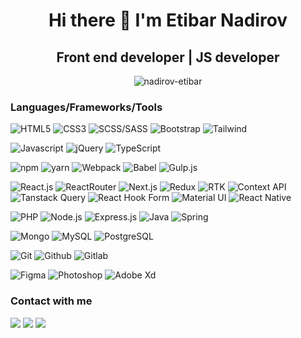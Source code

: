 <h1 align="center">Hi there 👋 I'm Etibar Nadirov</h1>
<h2 align="center">Front end developer | JS developer</h2>

<div align="center">
 <img  align="top" src="https://github-readme-stats.vercel.app/api/top-langs/?username=nadirov-etibar&layout=compact&theme=onedark" alt="nadirov-etibar" />
</div>

### Languages/Frameworks/Tools

![HTML5](https://img.shields.io/badge/-HTML5-black?style=for-the-badge&logo=html5&logoColor=white&link=https://github.com/nadirov-etibar)
![CSS3](https://img.shields.io/badge/-CSS3-black?style=for-the-badge&logo=visual-studio-code&link=https://github.com/nadirov-etibar)
![SCSS/SASS](https://img.shields.io/badge/-SCSS/SASS-black?style=for-the-badge&logo=sass&link=https://github.com/nadirov-etibar)
![Bootstrap](https://img.shields.io/badge/-Bootstrap-black?style=for-the-badge&logo=bootstrap&link=https://github.com/nadirov-etibar)
![Tailwind](https://img.shields.io/badge/-Tailwind-black?style=for-the-badge&logo=tailwind-css&link=https://github.com/nadirov-etibar)

![Javascript](https://img.shields.io/badge/-Javascript-black?style=for-the-badge&logo=javascript&link=https://github.com/nadirov-etibar)
![jQuery](https://img.shields.io/badge/-jQuery-black?style=for-the-badge&logo=jquery&link=https://github.com/nadirov-etibar)
![TypeScript](https://img.shields.io/badge/-TypeScript-black?style=for-the-badge&logo=TypeScript&link=https://github.com/nadirov-etibar)

![npm](https://img.shields.io/badge/-NPM-black?style=for-the-badge&logo=npm&link=https://github.com/nadirov-etibar)
![yarn](https://img.shields.io/badge/-yarn-black?style=for-the-badge&logo=yarn&link=https://github.com/nadirov-etibar)
![Webpack](https://img.shields.io/badge/-Webpack-black?style=for-the-badge&logo=Webpack&link=https://github.com/nadirov-etibar)
![Babel](https://img.shields.io/badge/-Babel-black?style=for-the-badge&logo=Babel&link=https://github.com/nadirov-etibar)
![Gulp.js](https://img.shields.io/badge/-Gulp.js-black?style=for-the-badge&logo=gulp&link=https://github.com/nadirov-etibar)

![React.js](https://img.shields.io/badge/-React.js-black?style=for-the-badge&logo=react&link=https://github.com/nadirov-etibar)
![ReactRouter](https://img.shields.io/badge/-React%20Router-black?style=for-the-badge&logo=react-router&link=https://github.com/nadirov-etibar)
![Next.js](https://img.shields.io/badge/-Next.js-black?style=for-the-badge&logo=Next.js&link=https://github.com/nadirov-etibar)
![Redux](https://img.shields.io/badge/-Redux-black?style=for-the-badge&logo=redux&link=https://github.com/nadirov-etibar)
![RTK](https://img.shields.io/badge/-RTK-black?style=for-the-badge&logo=redux&link=https://github.com/nadirov-etibar)
![Context API](https://img.shields.io/badge/-Context%20API-black?style=for-the-badge&logo=react&link=https://github.com/nadirov-etibar)
![Tanstack Query](https://img.shields.io/badge/-Tanstack%20Query-black?style=for-the-badge&logo=react-query&link=https://github.com/nadirov-etibar)
![React Hook Form](https://img.shields.io/badge/-React%20Hook%20Form-black?style=for-the-badge&logo=react-hook-form&link=https://github.com/nadirov-etibar)
![Material UI](https://img.shields.io/badge/-Material%20UI-black?style=for-the-badge&logo=mui&link=https://github.com/nadirov-etibar)
![React Native](https://img.shields.io/badge/-React%20Native-black?style=for-the-badge&logo=react&link=https://github.com/nadirov-etibar)


![PHP](https://img.shields.io/badge/-PHP-black?style=for-the-badge&logo=PHP&link=https://github.com/nadirov-etibar)
![Node.js](https://img.shields.io/badge/-Node.js-black?style=for-the-badge&logo=Node.js&link=https://github.com/nadirov-etibar)
![Express.js](https://img.shields.io/badge/-Express.js-black?style=for-the-badge&logo=Express&link=https://github.com/nadirov-etibar)
![Java](https://img.shields.io/badge/-java-black?style=for-the-badge&logo=java&link=https://github.com/nadirov-etibar)
![Spring](https://img.shields.io/badge/-spring-black?style=for-the-badge&logo=spring&link=https://github.com/nadirov-etibar)
<br/>

![Mongo](https://img.shields.io/badge/-MongoDB-black?style=for-the-badge&logo=MongoDB&link=https://github.com/nadirov-etibar)
![MySQL](https://img.shields.io/badge/-MySQL-black?style=for-the-badge&logo=MySQL&link=https://github.com/nadirov-etibar)
![PostgreSQL](https://img.shields.io/badge/-PostgreSQL-black?style=for-the-badge&logo=PostgreSQL&link=https://github.com/nadirov-etibar)
<br/>

![Git](https://img.shields.io/badge/-Git-black?style=for-the-badge&logo=git&link=https://github.com/nadirov-etibar)
![Github](https://img.shields.io/badge/-Github-black?style=for-the-badge&logo=github&link=https://github.com/nadirov-etibar)
![Gitlab](https://img.shields.io/badge/-Gitlab-black?style=for-the-badge&logo=gitlab&link=https://gitlab.com/nadirov-etibar)
<br/>

![Figma](https://img.shields.io/badge/-Figma-black?style=for-the-badge&logo=figma&link=https://github.com/nadirov-etibar)
![Photoshop](https://img.shields.io/badge/-Photoshop-black?style=for-the-badge&logo=adobe-photoshop&link=https://github.com/nadirov-etibar)
![Adobe Xd](https://img.shields.io/badge/-Adobe%20Xd-black?style=for-the-badge&logo=adobe-xd&link=https://github.com/nadirov-etibar)
<br/>

### Contact with me

<a href="mailto:nadirov.etibar@gmail.com"><img src="https://img.shields.io/badge/-nadirov.etibar@gmail.com-black?style=for-the-badge&logo=GMail&logoColor=white"/></a>
<a href="https://www.linkedin.com/in/nadirov-etibar/"><img src="https://img.shields.io/badge/-Etibar%20Nadirov-black?style=for-the-badge&logo=LinkedIn&logoColor=white"/></a>
<a href="https://telegram.me/nadirov_etibar/"><img src="https://img.shields.io/badge/-@nadirov_etibar-black?style=for-the-badge&logo=Telegram&logoColor=white"/></a>

<!-- <a href="https://www.facebook.com/nadirov.etibar/"><img src="https://img.shields.io/badge/-Etibar%20Nadirov-black?style=for-the-badge&logo=Facebook&logoColor=white"/></a>
<a href="https://www.instagram.com/nadirov.etibar/"><img src="https://img.shields.io/badge/-nadirov.etibar-black?style=for-the-badge&logo=Instagram&logoColor=white"/></a> -->

<!--
**nadirov-etibar/nadirov-etibar** is a ✨ _special_ ✨ repository because its `README.md` (this file) appears on your GitHub profile.

Here are some ideas to get you started:

- 🔭 I’m currently working on ...
- 🌱 I’m currently learning ...
- 👯 I’m looking to collaborate on ...
- 🤔 I’m looking for help with ...
- 💬 Ask me about ...
- 📫 How to reach me: ...
- 😄 Pronouns: ...
- ⚡ Fun fact: ...
-->
